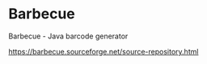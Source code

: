 # Barbecue
Barbecue - Java barcode generator


https://barbecue.sourceforge.net/source-repository.html
